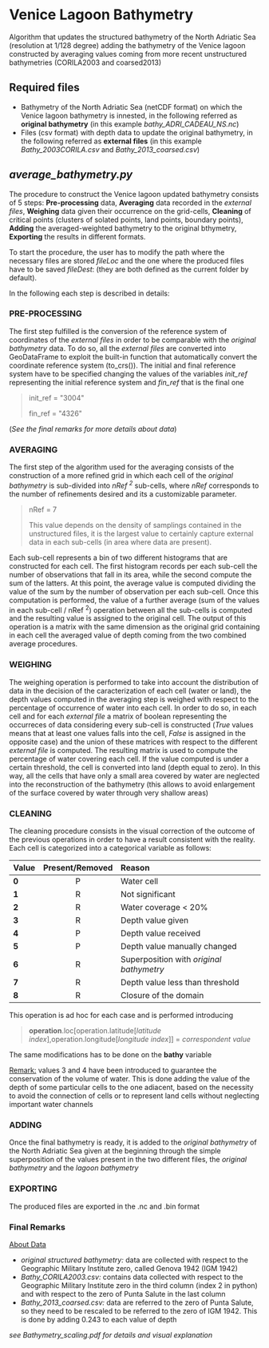 # Venice Lagoon Bathymetry
Algorithm that updates the structured bathymetry of the North Adriatic Sea (resolution at 1/128 degree) adding the bathymetry of the Venice lagoon constructed by averaging values coming from more recent unstructured bathymetries (CORILA2003 and coarsed2013)

## Required files
 - Bathymetry of the North Adriatic Sea (netCDF format) on which the Venice lagoon bathymetry is innested, in the following referred as __original bathymetry__ (in this example _bathy_ADRI_CADEAU_NS.nc_)
 - Files (csv format) with depth data to update the original bathymetry, in the following referred as __external files__ (in this example _Bathy_2003CORILA.csv_ and _Bathy_2013_coarsed.csv_)

## _average_bathymetry.py_
The procedure to construct the Venice lagoon updated bathymetry consists of 5 steps: __Pre-processing__ data, __Averaging__ data recorded in the _external files_, __Weighing__ data given their occurrence on the grid-cells, __Cleaning__ of critical points (clusters of solated points, land points, boundary points), __Adding__ the averaged-weighted bathymetry to the original bthymetry, __Exporting__ the results in different formats.

To start the procedure, the user has to modify the path where the necessary files are stored _fileLoc_ and the one where the produced files have to be saved _fileDest_: (they are both defined as the current folder by default).

In the following each step is described in details:

### PRE-PROCESSING 
The first step fulfilled is the conversion of the reference system of coordinates of the _external files_ in order to be comparable with the _original bathymetry_ data. To do so, all the _external files_ are converted into GeoDataFrame to exploit the built-in function that automatically convert the coordinate reference system (to_crs()). The initial and final reference system have to be specified changing the values of the variables _init_ref_ representing the initial reference system and _fin_ref_ that is the final one

>init_ref = "3004"
>
>fin_ref = "4326"

(_See the final remarks for more details about data_)

### AVERAGING
The first step of the algorithm used for the averaging consists of the construction of a more refined grid in which each cell of the _original bathymetry_ is sub-divided into _nRef <sup>2</sup>_ sub-cells, where _nRef_ corresponds to the number of refinements desired and its a customizable parameter.

> nRef = 7 
> 
> This value depends on the density of samplings contained in the unstructured files, it is the largest value to certainly capture external data in each sub-cells (in area where data are present).

Each sub-cell represents a bin of two different histograms that are constructed for each cell. The first histogram records per each sub-cell the number of observations that fall in its area, while the second compute the sum of the latters. At this point, the average value is computed dividing the value of the sum by the number of observation per each sub-cell. Once this computation is performed, the value of a further average (sum of the values in each sub-cell / nRef <sup>2</sup>) operation between all the sub-cells is computed and the resulting value is assigned to the original cell. The output of this operation is a matrix with the same dimension as the original grid containing in each cell the averaged value of depth coming from the two combined average procedures.

### WEIGHING 
The weighing operation is performed to take into account the distribution of data in the decision of the caracterization of each cell (water or land), the depth values computed in the averaging step is weighed with respect to the percentage of occurrence of water into each cell. In order to do so, in each cell and for each _external file_ a matrix of boolean representing the occurreces of data considering every sub-cell is constructed (_True_ values means that at least one values falls into the cell, _False_ is assigned in the opposite case) and the union of these matrices with respect to the different _external file_ is computed. The resulting matrix is used to compute the percentage of water covering each cell. If the value computed is under a certain threshold, the cell is converted into land (depth equal to zero). In this way, all the cells that have only a small area covered by water are neglected into the reconstruction of the bathymetry (this allows to avoid enlargement of the surface covered by water through very shallow areas)

### CLEANING
The cleaning procedure consists in the visual correction of the outcome of the previous operations in order to have a result consistent with the reality.
Each cell is categorized into a categorical variable as follows:

| Value     |Present/Removed | Reason  |
| :---      |       :----:       |    :----    |
| **0**     | P       | Water cell |
| **1**     | R       | Not significant |
| **2**     | R       | Water coverage < 20% |
| **3**     | R       | Depth value given     |
| **4**     | P       | Depth value received   |
| **5**     | P       | Depth value manually changed      |
| **6**     | R       | Superposition with _original bathymetry_   |
| **7**     | R       | Depth value less than threshold      |
| **8**     | R       | Closure of the domain     |


This operation is ad hoc for each case and is performed introducing 
>__operation__.loc[operation.latitude[_latitude index_],operation.longitude[_longitude index_]] = _correspondent value_

The same modifications has to be done on the __bathy__ variable

<ins>Remark:</ins> values 3 and 4 have been introduced to guarantee the conservation of the volume of water. This is done adding the value of the depth of some particular cells to the one adiacent, based on the necessity to avoid the connection of cells or to represent land cells without neglecting important water channels

### ADDING
Once the final bathymetry is ready, it is added to the _original bathymetry_ of the North Adriatic Sea given at the beginning through the simple superposition of the values present in the two different files, the _original bathymetry_ and the _lagoon bathymetry_

### EXPORTING
The produced files are exported in the .nc and .bin format

### Final Remarks
<ins>About Data</ins>

- _original structured bathymetry:_ data are collected with respect to the Geographic Military Institute zero, called Genova 1942 (IGM 1942)
- _Bathy_CORILA2003.csv:_ contains data collected with respect to the Geographic Military Institute zero in the third column (index 2 in python) and with respect to the zero of Punta Salute in the last column
- _Bathy_2013_coarsed.csv:_ data are referred to the zero of Punta Salute, so they need to be rescaled to be referred to the zero of IGM 1942. This is done by adding 0.243 to each value of depth 

_see Bathymetry_scaling.pdf for details and visual explanation_
